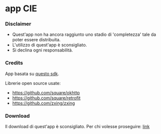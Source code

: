 # app CIE

### Disclaimer

* Quest'app non ha ancora raggiunto uno stadio di 'completezza' tale da poter essere distribuita.
* L'utilizzo di quest'app è sconsigliato.
* Si declina ogni responsabilità.

### Credits

App basata su [questo sdk](https://github.com/italia/cieid-android-sdk).

Librerie open source usate:

* https://github.com/square/okhttp
* https://github.com/square/retrofit
* https://github.com/zxing/zxing

### Download

Il download di quest'app è sconsigliato. Per chi volesse proseguire: [link](https://github.com/sagento/app-cie-android/releases/download/latest/app-debug.apk)
